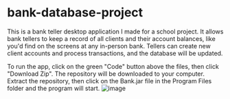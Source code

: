 # bank-database-project
This is a bank teller desktop application I made for a school project. It allows bank tellers to keep a record of all clients and their account balances, like you'd find on the screens at any in-person bank. Tellers can create new client accounts and process transactions, and the database will be updated.

To run the app, click on the green "Code" button above the files, then click "Download Zip". The repository will be downloaded to your computer. Extract the repository, then click on the Bank.jar file in the Program Files folder and the program will start.
![image](https://user-images.githubusercontent.com/91583342/158676336-5a2ffbcd-b45f-4d77-9a04-e93bbe7a029b.png)
